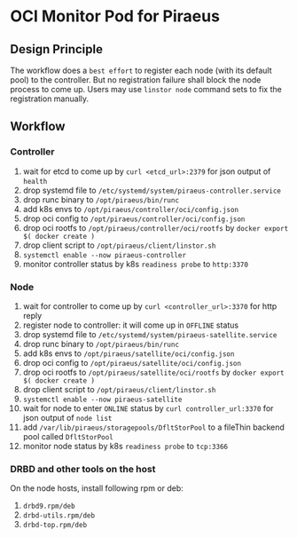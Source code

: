 # OCI Monitor Pod for Piraeus

## Design Principle
The workflow does a `best effort` to register each node (with its default pool) to the controller. But no registration failure shall block the node process to come up. Users may use `linstor node` command sets to fix the registration manually.

## Workflow

### Controller
1. wait for etcd to come up by `curl <etcd_url>:2379` for json output of `health`
1. drop systemd file to `/etc/systemd/system/piraeus-controller.service`
1. drop runc binary to `/opt/piraeus/bin/runc`
1. add k8s envs to `/opt/piraeus/controller/oci/config.json`
1. drop oci config to `/opt/piraeus/controller/oci/config.json`
1. drop oci rootfs to `/opt/piraeus/controller/oci/rootfs` by `docker export $( docker create )`
1. drop client script to `/opt/piraeus/client/linstor.sh`
1. `systemctl enable --now piraeus-controller`
1. monitor controller status by k8s `readiness probe` to `http:3370`

### Node
1. wait for controller to come up by `curl <controller_url>:3370` for http reply
1. register node to controller: it will come up in `OFFLINE` status
1. drop systemd file to `/etc/systemd/system/piraeus-satellite.service`
1. drop runc binary to `/opt/piraeus/bin/runc`
1. add k8s envs to `/opt/piraeus/satellite/oci/config.json`
1. drop oci config to `/opt/piraeus/satellite/oci/config.json`
1. drop oci rootfs to `/opt/piraeus/satellite/oci/rootfs` by `docker export $( docker create )`
1. drop client script to `/opt/piraeus/client/linstor.sh`
1. `systemctl enable --now piraeus-satellite`
1. wait for node to enter `ONLINE` status by `curl controller_url:3370` for json output of `node list`
1. add `/var/lib/piraeus/storagepools/DfltStorPool` to a fileThin backend pool called `DfltStorPool` 
1. monitor node status by k8s `readiness probe` to `tcp:3366`

### DRBD and other tools on the host
On the node hosts, install following rpm or deb:
1. `drbd9.rpm/deb`
2. `drbd-utils.rpm/deb`
3. `drbd-top.rpm/deb`